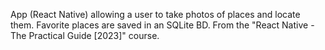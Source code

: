 App (React Native) allowing a user to take photos of places and locate them. Favorite places are saved in an SQLite BD. From the "React Native - The Practical Guide [2023]" course.
